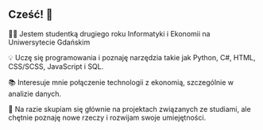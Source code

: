 ## Cześć! 👋

👩‍💻 Jestem studentką drugiego roku Informatyki i Ekonomii na Uniwersytecie Gdańskim   

💡 Uczę się programowania i poznaję narzędzia takie jak Python, C#, HTML, CSS/SCSS, JavaScript i SQL.

📚 Interesuje mnie połączenie technologii z ekonomią, szczególnie w analizie danych.

🌱 Na razie skupiam się głównie na projektach związanych ze studiami, ale chętnie poznaję nowe rzeczy i rozwijam swoje umiejętności.

